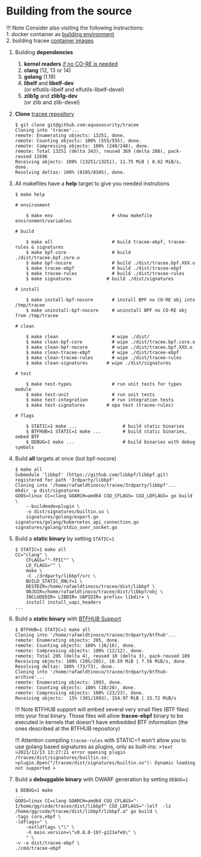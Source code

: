 # Building from the source

!!! Note
    Consider also visiting the following instructions:  
    1. docker container as [building environment](./environment.md)  
    2. building tracee [container images](./containers.md)  

1. Building **dependencies**

    1. **kernel readers** [if no CO-RE is needed](./nocore-ebpf.md)
    2. **clang** (12, 13 or 14)
    3. **golang** (1.19)
    4. **libelf** and **libelf-dev**  
       (or elfutils-libelf and elfutils-libelf-devel)
    5. **zlib1g** and **zlib1g-dev**  
       (or zlib and zlib-devel)

2. **Clone** [tracee repository](https://github.com/aquasecurity/tracee/)

    ```text
    $ git clone git@github.com:aquasecurity/tracee
    Cloning into 'tracee'...
    remote: Enumerating objects: 13251, done.
    remote: Counting objects: 100% (555/555), done.
    remote: Compressing objects: 100% (240/240), done.
    remote: Total 13251 (delta 343), reused 369 (delta 280), pack-reused 12696
    Receiving objects: 100% (13251/13251), 11.75 MiB | 8.62 MiB/s, done.
    Resolving deltas: 100% (8105/8105), done.
    ```

3. All makefiles have a **help** target to give you needed instrutions

    ```text
    $ make help

    # environment

        $ make env                  	# show makefile environment/variables

    # build

        $ make all                  	# build tracee-ebpf, tracee-rules & signatures
        $ make bpf-core             	# build ./dist/tracee.bpf.core.o
        $ make bpf-nocore           	# build ./dist/tracee.bpf.XXX.o
        $ make tracee-ebpf          	# build ./dist/tracee-ebpf
        $ make tracee-rules         	# build ./dist/tracee-rules
        $ make signatures             # build ./dist/signatures

    # install

        $ make install-bpf-nocore   	# install BPF no CO-RE obj into /tmp/tracee
        $ make uninstall-bpf-nocore 	# uninstall BPF no CO-RE obj from /tmp/tracee

    # clean

        $ make clean                	# wipe ./dist/
        $ make clean-bpf-core       	# wipe ./dist/tracee.bpf.core.o
        $ make clean-bpf-nocore     	# wipe ./dist/tracee.bpf.XXX.o
        $ make clean-tracee-ebpf    	# wipe ./dist/tracee-ebpf
        $ make clean-tracee-rules   	# wipe ./dist/tracee-rules
        $ make clean-signatures       # wipe ./dist/signatures

    # test

        $ make test-types           	# run unit tests for types module
        $ make test-unit            	# run unit tests
        $ make test-integration     	# run integration tests
        $ make test-signatures        # opa test (tracee-rules)

    # flags

        $ STATIC=1 make ...                 # build static binaries
        $ BTFHUB=1 STATIC=1 make ...        # build static binaries, embed BTF
        $ DEBUG=1 make ...                  # build binaries with debug symbols
    ```

4. Build **all** targets at once (but bpf-nocore)

    ```text
    $ make all
    Submodule 'libbpf' (https://github.com/libbpf/libbpf.git) registered for path '3rdparty/libbpf'
    Cloning into '/home/rafaeldtinoco/tracee/3rdparty/libbpf'...
    mkdir -p dist/signatures
    GOOS=linux CC=clang GOARCH=amd64 CGO_CFLAGS= CGO_LDFLAGS= go build \
        --buildmode=plugin \
        -o dist/signatures/builtin.so \
        signatures/golang/export.go signatures/golang/kubernetes_api_connection.go signatures/golang/stdio_over_socket.go
    ```

5. Build a **static binary** by setting `STATIC=1`

    ```text
    $ STATIC=1 make all
    CC="clang" \
        CFLAGS=""-fPIC"" \
        LD_FLAGS="" \
        make \
        -C ./3rdparty/libbpf/src \
        BUILD_STATIC_ONLY=1 \
        DESTDIR=/home/rafaeldtinoco/tracee/dist/libbpf \
        OBJDIR=/home/rafaeldtinoco/tracee/dist/libbpf/obj \
        INCLUDEDIR= LIBDIR= UAPIDIR= prefix= libdir= \
        install install_uapi_headers
    ...
    ```

6. Build a **static binary** with [BTFHUB Support](https://github.com/aquasecurity/btfhub)

    ```text
    $ BTFHUB=1 STATIC=1 make all
    Cloning into '/home/rafaeldtinoco/tracee/3rdparty/btfhub'...
    remote: Enumerating objects: 205, done.
    remote: Counting objects: 100% (16/16), done.
    remote: Compressing objects: 100% (12/12), done.
    remote: Total 205 (delta 4), reused 10 (delta 3), pack-reused 189
    Receiving objects: 100% (205/205), 10.59 MiB | 7.56 MiB/s, done.
    Resolving deltas: 100% (73/73), done.
    Cloning into '/home/rafaeldtinoco/tracee/3rdparty/btfhub-archive'...
    remote: Enumerating objects: 1993, done.
    remote: Counting objects: 100% (28/28), done.
    remote: Compressing objects: 100% (23/23), done.
    Receiving objects:  15% (301/1993), 154.97 MiB | 15.72 MiB/s
    ```

    !!! Note
        BTFHUB support will embed several very small files (BTF files) into your
        final binary. Those files will allow **tracee-ebpf** binary to be executed
        in kernels that doesn't have embedded BTF information (the ones described
        at the BTFHUB repository)

    !!! Attention
        compiling `tracee-rules` with STATIC=1 won't allow you to use golang based
        signatures as plugins, only as built-ins:
        >```text
        >2021/12/13 13:27:21 error opening plugin /tracee/dist/signatures/builtin.so:
        >plugin.Open("/tracee/dist/signatures/builtin.so"): Dynamic loading not supported
        >```

7. Build a **debuggable binary** with DWARF generation by setting `DEBUG=1`

    ```text
    $ DEBUG=1 make
    ...
    GOOS=linux CC=clang GOARCH=amd64 CGO_CFLAGS="-I/home/gg/code/tracee/dist/libbpf" CGO_LDFLAGS="-lelf  -lz  /home/gg/code/tracee/dist/libbpf/libbpf.a" go build \
	-tags core,ebpf \
	-ldflags=" \
		-extldflags \"\" \
		-X main.version=\"v0.8.0-107-g121efeb\" \
		" \
	-v -o dist/tracee-ebpf \
	./cmd/tracee-ebpf
    ```
